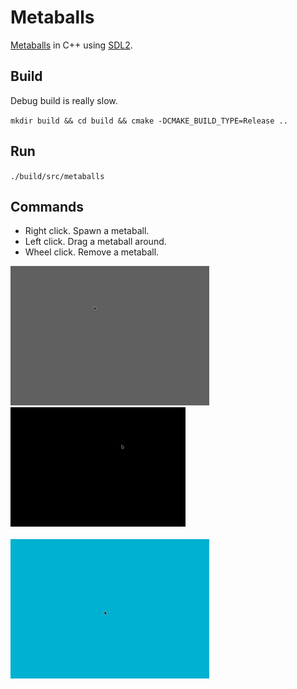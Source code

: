 # Metaballs

[Metaballs](https://en.wikipedia.org/wiki/Metaballs) in C++ using [SDL2](https://www.libsdl.org/).

## Build

Debug build is really slow.

`mkdir build && cd build && cmake -DCMAKE_BUILD_TYPE=Release ..`

## Run

`./build/src/metaballs`

## Commands

- Right click. Spawn a metaball.
- Left click. Drag a metaball around.
- Wheel click. Remove a metaball.

![alt-text](demos/demo_rings.gif)
![alt-text](demos/demo_green.gif)
<br>
<br>
![alt-text](demos/demo.gif)
